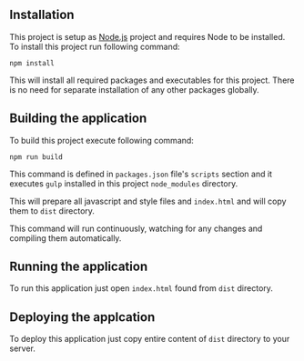## Installation
This project is setup as [Node.js](https://nodejs.org/en/) project and requires Node to be installed.
To install this project run following command:

	npm install
	
This will install all required packages and executables for this project. There is no need for separate installation of any other packages globally.

## Building the application
To build this project execute following command:

	npm run build

This command is defined in `packages.json` file's `scripts` section and it executes `gulp` installed in this project `node_modules` directory.

This will prepare all javascript and style files and `index.html` and will copy them to `dist` directory.

This command will run continuously, watching for any changes and compiling them automatically.

## Running the application
To run this application just open `index.html` found from `dist` directory.

## Deploying the applcation
To deploy this application just copy entire content of `dist` directory to your server.